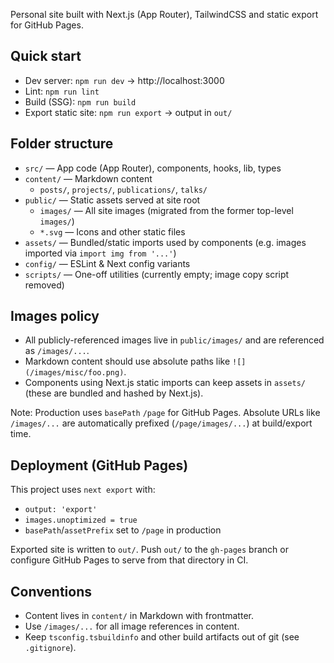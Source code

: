 Personal site built with Next.js (App Router), TailwindCSS and static export for GitHub Pages.

## Quick start

- Dev server: `npm run dev` → http://localhost:3000
- Lint: `npm run lint`
- Build (SSG): `npm run build`
- Export static site: `npm run export` → output in `out/`

## Folder structure

- `src/` — App code (App Router), components, hooks, lib, types
- `content/` — Markdown content
	- `posts/`, `projects/`, `publications/`, `talks/`
- `public/` — Static assets served at site root
	- `images/` — All site images (migrated from the former top-level `images/`)
	- `*.svg` — Icons and other static files
- `assets/` — Bundled/static imports used by components (e.g. images imported via `import img from '...'`)
- `config/` — ESLint & Next config variants
- `scripts/` — One-off utilities (currently empty; image copy script removed)

## Images policy

- All publicly-referenced images live in `public/images/` and are referenced as `/images/...`.
- Markdown content should use absolute paths like `![](/images/misc/foo.png)`.
- Components using Next.js static imports can keep assets in `assets/` (these are bundled and hashed by Next.js).

Note: Production uses `basePath` `/page` for GitHub Pages. Absolute URLs like `/images/...` are automatically prefixed (`/page/images/...`) at build/export time.

## Deployment (GitHub Pages)

This project uses `next export` with:
- `output: 'export'`
- `images.unoptimized = true`
- `basePath`/`assetPrefix` set to `/page` in production

Exported site is written to `out/`. Push `out/` to the `gh-pages` branch or configure GitHub Pages to serve from that directory in CI.

## Conventions

- Content lives in `content/` in Markdown with frontmatter.
- Use `/images/...` for all image references in content.
- Keep `tsconfig.tsbuildinfo` and other build artifacts out of git (see `.gitignore`).

